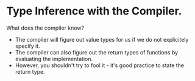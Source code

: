 # Type Inference with the Compiler.

What does the compiler know?

* The compiler will figure out value types for us if we do not explicitely specify it.
* The compiler can also figure out the return types of functions by evaluating the implementation.
* However, you shouldn't try to fool it - it's good practice to state the return type.